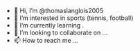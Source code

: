 - 👋 Hi, I’m @thomaslanglois2005
- 👀 I’m interested in sports (tennis, football)
- 🌱 I’m currently learning .
- 💞️ I’m looking to collaborate on ...
- 📫 How to reach me ...

<!---
thomaslanglois2005/thomaslanglois2005 is a ✨ special ✨ repository because its `README.md` (this file) appears on your GitHub profile.
You can click the Preview link to take a look at your changes.
--->
